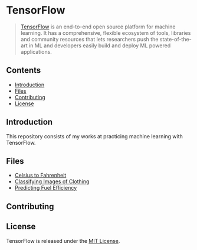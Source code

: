 # TensorFlow
> [TensorFlow](https://www.tensorflow.org/) is an end-to-end open source platform for machine learning. It has a comprehensive, flexible ecosystem of tools, libraries and community resources that lets researchers push the state-of-the-art in ML and developers easily build and deploy ML powered applications.

## Contents
- [Introduction](#Introduction)
- [Files](#Files)
- [Contributing](#Contributing)
- [License](#License)

## Introduction
This repository consists of my works at practicing machine learning with TensorFlow.

## Files
- [Celsius to Fahrenheit](./Celsius_to_Fahrenheit.ipynb)
- [Classifying Images of Clothing](./Classifying_Images_of_Clothing.ipynb)
- [Predicting Fuel Efficiency](./Predicting_fuel_efficiency.ipynb)

## Contributing

## License
TensorFlow is released under the [MIT License](./LICENSE).
